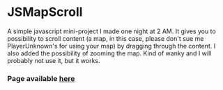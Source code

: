 # JSMapScroll
A simple javascript mini-project I made one night at 2 AM. It gives you to possibility to scroll content (a map, in this case, please don't sue me PlayerUnknown's for using your map) by dragging through the content. I also added the possibility of zooming the map. Kind of wanky and I will probably not use it, but it works.
### Page available [here](https://xshteff.github.io/JSMapScroll/)
